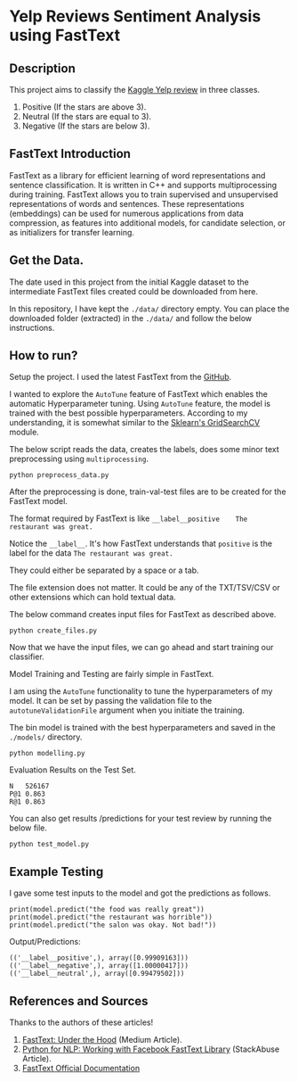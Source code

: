 # Yelp Reviews Sentiment Analysis using FastText

## Description

This project aims to classify the <a href="https://www.kaggle.com/yelp-dataset/yelp-dataset/version/4/">Kaggle Yelp review</a> in three classes.

1) Positive (If the stars are above 3).
2) Neutral  (If the stars are equal to 3).
3) Negative (If the stars are below 3).

## FastText Introduction

FastText as a library for efficient learning of word representations and sentence classification. It is written in C++ and supports multiprocessing during training. FastText allows you to train supervised and unsupervised representations of words and sentences. These representations (embeddings) can be used for numerous applications from data compression, as features into additional models, for candidate selection, or as initializers for transfer learning.

## Get the Data.

The date used in this project from the initial Kaggle dataset to the intermediate FastText files created could be downloaded from here.

In this repository, I have kept the `./data/` directory empty. You can place the downloaded folder (extracted) in the `./data/` and follow the below instructions.


## How to run?

Setup the project. I used the latest FastText from the <a href="https://github.com/facebookresearch/fastText">GitHub</a>.

I wanted to explore the `AutoTune` feature of FastText which enables the automatic Hyperparameter tuning. Using `AutoTune` feature, the model is trained with the best possible hyperparameters. According to my understanding, it is somewhat similar to the <a href="https://scikit-learn.org/stable/modules/generated/sklearn.model_selection.GridSearchCV.html">Sklearn's GridSearchCV</a> module.

The below script reads the data, creates the labels, does some minor text preprocessing using `multiprocessing`.

```
python preprocess_data.py
```

After the preprocessing is done, train-val-test files are to be created for the FastText model.

The format required by FastText is like `__label__positive    The restaurant was great.`

Notice the `__label__`. It's how FastText understands that `positive` is the label for the data `The restaurant was great.`

They could either be separated by a space or a tab.

The file extension does not matter. It could be any of the TXT/TSV/CSV or other extensions which can hold textual data.

The below command creates input files for FastText as described above.

```
python create_files.py
```

Now that we have the input files, we can go ahead and start training our classifier.

Model Training and Testing are fairly simple in FastText.

I am using the `AutoTune` functionality to tune the hyperparameters of my model. It can be set by passing the validation file to the `autotuneValidationFile` argument when you initiate the training.

The bin model is trained with the best hyperparameters and saved in the `./models/` directory. 

```
python modelling.py
```

Evaluation Results on the Test Set.

```
N	526167
P@1	0.863
R@1	0.863
```

You can also get results /predictions for your test review by running the below file. 

```
python test_model.py
```

## Example Testing

I gave some test inputs to the model and got the predictions as follows. 

```
print(model.predict("the food was really great"))
print(model.predict("the restaurant was horrible"))
print(model.predict("the salon was okay. Not bad!"))
```

Output/Predictions:

```
(('__label__positive',), array([0.99909163]))
(('__label__negative',), array([1.00000417]))
(('__label__neutral',), array([0.99479502]))
```

## References and Sources

Thanks to the authors of these articles!

1) <a href="https://towardsdatascience.com/fasttext-under-the-hood-11efc57b2b3">FastText: Under the Hood</a> (Medium Article).
2) <a href="https://stackabuse.com/python-for-nlp-working-with-facebook-fasttext-library/">Python for NLP: Working with Facebook FastText Library</a> (StackAbuse Article).
3) <a href="https://fasttext.cc/">FastText Official Documentation</a> 
